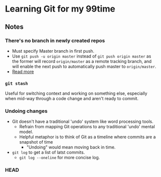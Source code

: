 # Learning Git for my 99time 

## Notes 

### There's no branch in newly created repos 

- Must specify Master branch in first push. 
- Use `git push -u origin master` instead of `git push origin master` as the former will record `origin/master` as a remote tracking branch, and will enable the next push to automatically push master to `origin/master`.
- [Read more](https://stackoverflow.com/questions/17096311/why-do-i-need-to-explicitly-push-a-new-branch/17096880#170968800)

### `git stash`
Useful for switching context and working on something else, especially when mid-way through  a code change and aren't ready to commit. 

### Undoing changes 
- Git doesn't have a traditional 'undo' system like word processing tools.
    - Refrain from mapping Git operations to any traditional 'undo' mental model.
    - Helpful metaphor is to think of Git as a timeline where commits are a snapshot of time 
        - "Undoing" would mean moving back in time. 
- `git log` to get a list of latst commits. 
    - `git log --oneline` for more concise log.


### HEAD 
